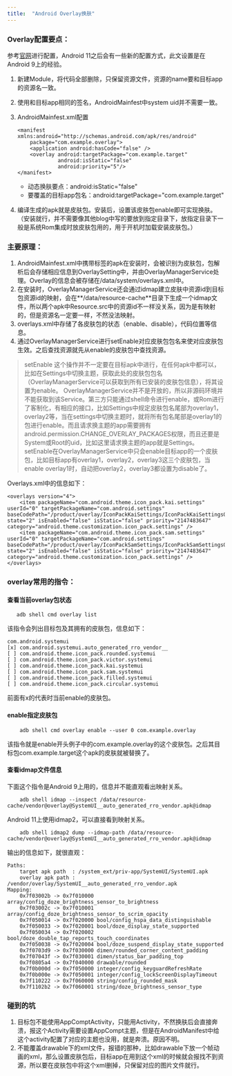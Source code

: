```yaml
---
title:  "Android Overlay换肤"
---
```

### Overlay配置要点：
参考[官网](https://source.android.google.cn/devices/architecture/rros)进行配置，Android 11之后会有一些新的配置方式，此文设置是在Android 9上的经验。

1. 新建Module，将代码全部删除，只保留资源文件，资源的name要和目标app的资源名一致。

2. 使用和目标app相同的签名，AndroidMainfest中system uid并不需要一致。

3. AndroidMainfest.xml配置  
    ```
    <manifest xmlns:android="http://schemas.android.com/apk/res/android"
        package="com.example.overlay">
        <application android:hasCode="false" />
        <overlay android:targetPackage="com.example.target"
                 android:isStatic="false"
                 android:priority="5"/>
    </manifest>
    ```   
   + 动态换肤要点：android:isStatic="false"  
   + 要覆盖的目标app包名：android:targetPackage="com.example.target"

4. 编译生成的apk就是皮肤包。安装后，设置该皮肤包enable即可实现换肤。（安装就行，并不需要像其他blog中写的要放到指定目录下，放指定目录下一般是系统Rom集成时放皮肤包用的，用于开机时加载安装皮肤包。）

### 主要原理：
1. AndroidMainfest.xml中携带<overlay>标签的apk在安装时，会被识别为皮肤包，包解析后会存储相应信息到OverlaySetting中，并由OverlayManagerService处理。Overlay的信息会被存储在/data/system/overlays.xml中。
2. 在安装时，OverlayManagerService还会通过idmap建立皮肤中资源id到目标包资源id的映射，会在**/data/resource-cache**目录下生成一个idmap文件，所以两个apk中Resource.src中的资源id不一样没关系，因为是有映射的，但是资源名一定要一样，不然没法映射。
3. overlays.xml中存储了各皮肤包的状态（enable、disable），代码位置等信息。
4. 通过OverlayManagerService进行setEnable对应皮肤包包名来使对应皮肤包生效。之后查找资源就先从enable的皮肤包中查找资源。
   

>setEnable
>这个操作并不一定要在目标apk中进行，在任何apk中都可以，比如在Settings中切换主题，获取此处的皮肤包包名（OverlayManagerService可以获取到所有已安装的皮肤包信息），将其设置为enable。
>OverlayManagerService并不是开放的，所以非源码环境并不能获取到该Service。第三方只能通过shell命令进行enable，或Rom进行了客制化，有相应的接口，比如Settings中规定皮肤包名尾部为overlay1，overlay2等，当在settings中切换主题时，就将所有包名尾部是overlay1的包进行enable。而且请求换主题的app需要拥有android.permission.CHANGE_OVERLAY_PACKAGES权限，而且还要是System或Root的uid，比如这里请求换主题的app就是Settings。
>setEnable在OverlayManagerService中只会enable目标app的一个皮肤包，比如目标app有overlay1，overlay2，overlay3这三个皮肤包，当enable overlay1时，自动把overlay2，overlay3都设置为disable了。

Overlays.xml中的信息如下：
```
<overlays version="4">
    <item packageName="com.android.theme.icon_pack.kai.settings" userId="0" targetPackageName="com.android.settings" baseCodePath="/product/overlay/IconPackKaiSettings/IconPackKaiSettingsOverlay.apk" state="2" isEnabled="false" isStatic="false" priority="2147483647" category="android.theme.customization.icon_pack.settings" />
    <item packageName="com.android.theme.icon_pack.sam.settings" userId="0" targetPackageName="com.android.settings" baseCodePath="/product/overlay/IconPackSamSettings/IconPackSamSettingsOverlay.apk" state="2" isEnabled="false" isStatic="false" priority="2147483647" category="android.theme.customization.icon_pack.settings" />
</overlays>
```

### overlay常用的指令：
#### 查看当前overlay包状态
```
   adb shell cmd overlay list
```
该指令会列出目标包及其拥有的皮肤包，信息如下：
```
com.android.systemui
[x] com.android.systemui.auto_generated_rro_vendor__
[ ] com.android.theme.icon_pack.rounded.systemui
[ ] com.android.theme.icon_pack.victor.systemui
[ ] com.android.theme.icon_pack.kai.systemui
[ ] com.android.theme.icon_pack.sam.systemui
[ ] com.android.theme.icon_pack.filled.systemui
[ ] com.android.theme.icon_pack.circular.systemui
```
前面有x的代表时当前enable的皮肤包。

#### enable指定皮肤包
```
    adb shell cmd overlay enable --user 0 com.example.overlay
```
该指令就是enable开头例子中的com.example.overlay的这个皮肤包。之后其目标包com.example.target这个apk的皮肤就被替换了。


#### 查看idmap文件信息
下面这个指令是Android 9上用的，信息并不能直观看出映射关系。
```
    adb shell idmap --inspect /data/resource-cache/vendor@overlay@SystemUI__auto_generated_rro_vendor.apk@idmap
```
Android 11上使用idmap2，可以直接看到映射关系。
```
    adb shell idmap2 dump --idmap-path /data/resource-cache/vendor@overlay@SystemUI__auto_generated_rro_vendor.apk@idmap
```
输出的信息如下，就很直观：
```
Paths:
    target apk path  : /system_ext/priv-app/SystemUI/SystemUI.apk
    overlay apk path : /vendor/overlay/SystemUI__auto_generated_rro_vendor.apk
Mapping:
    0x7f03002b -> 0x7f010000 array/config_doze_brightness_sensor_to_brightness
    0x7f03002c -> 0x7f010001 array/config_doze_brightness_sensor_to_scrim_opacity
    0x7f050014 -> 0x7f020000 bool/config_hspa_data_distinguishable
    0x7f050033 -> 0x7f020001 bool/doze_display_state_supported
    0x7f050034 -> 0x7f020002 bool/doze_double_tap_reports_touch_coordinates
    0x7f050038 -> 0x7f020004 bool/doze_suspend_display_state_supported
    0x7f0703d9 -> 0x7f030000 dimen/rounded_corner_content_padding
    0x7f07043f -> 0x7f030001 dimen/status_bar_padding_top
    0x7f0805a4 -> 0x7f040000 drawable/rounded
    0x7f0b000d -> 0x7f050000 integer/config_keyguardRefreshRate
    0x7f0b000e -> 0x7f050001 integer/config_lockScreenDisplayTimeout
    0x7f110222 -> 0x7f060000 string/config_rounded_mask
    0x7f1102b2 -> 0x7f060001 string/doze_brightness_sensor_type
```

### 碰到的坑
1. 目标包不能使用AppComptActivity，只能用Activity，不然换肤后会直接奔溃，报这个Activity需要设置AppCompt主题，但是在AndroidManifest中给这个activity配置了对应的主题也没用，就是奔溃。原因不明。
2. 不能覆盖drawable下的xml文件，报错的那种，比如drawable下放一个帧动画的xml，那么设置皮肤包后，目标app在用到这个xml的时候就会报找不到资源，所以要在皮肤包中将这个xml删掉，只保留对应的图片文件就行。